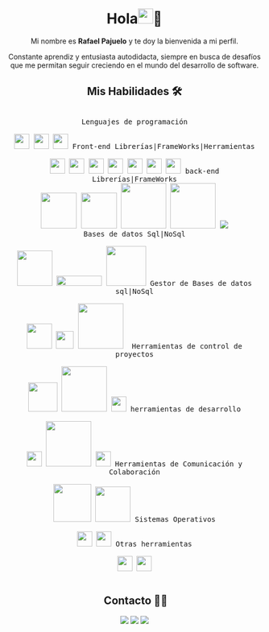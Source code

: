 <div align="center">

# Hola<img src = "https://raw.githubusercontent.com/MartinHeinz/MartinHeinz/master/wave.gif" width = 30px>🎉

Mi nombre es **Rafael Pajuelo** y te doy la bienvenida a mi perfil.

Constante aprendiz y entusiasta autodidacta, siempre en busca de desafíos que me permitan seguir creciendo en el mundo del desarrollo de software.

## **Mis Habilidades 🛠️**



 <p style="display: inline-block;" align="center">
  <kbd>
    <kbd>Lenguajes de programación</kbd>
    <br>
    <br>
    <img width="30px" src="https://cdn.jsdelivr.net/gh/devicons/devicon/icons/javascript/javascript-plain.svg" />
    <img width="30px" src="https://cdn.jsdelivr.net/gh/devicons/devicon/icons/typescript/typescript-original.svg" />
      <img width="30px" src="https://cdn.jsdelivr.net/gh/devicons/devicon/icons/java/java-original.svg" />
  </kbd>
  <kbd>
    <kbd>Front-end Librerías|FrameWorks|Herramientas</kbd>
    <br>
    <br>
    <img width="30px" src="https://cdn.jsdelivr.net/gh/devicons/devicon/icons/html5/html5-original.svg" /> 
    <img width="30px" src="https://cdn.jsdelivr.net/gh/devicons/devicon/icons/css3/css3-plain.svg" /> 
    <img width="30px" src="https://cdn.jsdelivr.net/gh/devicons/devicon/icons/angularjs/angularjs-plain.svg" /> 
    <img width="30px" src="https://cdn.jsdelivr.net/gh/devicons/devicon/icons/react/react-original.svg" />
    <img width="30px" src="https://cdn.jsdelivr.net/gh/devicons/devicon/icons/bootstrap/bootstrap-original.svg" />
    <img width="30px" src="https://cdn.jsdelivr.net/gh/devicons/devicon/icons/sass/sass-original.svg" /> 
    <img width="30px" src="https://cdn.jsdelivr.net/gh/devicons/devicon/icons/figma/figma-original.svg" /> 
  </kbd>
  <kbd>
    <kbd> back-end Librerías|FrameWorks</kbd>
    <br>
       <img width="71px" src="https://img.shields.io/badge/Node%20js-339933?style=for-the-badge&logo=nodedotjs&logoColor=white" /> 
     <img width="71px" src="https://img.shields.io/badge/ts--node-3178C6?style=for-the-badge&logo=ts-node&logoColor=white" /> 	
     <img width="90px" src="https://img.shields.io/badge/Spring_Boot-F2F4F9?style=for-the-badge&logo=spring-boot" /> 
     <img width="90px" src="https://img.shields.io/badge/Express%20js-000000?style=for-the-badge&logo=express&logoColor=white" /> 
      <img width="px" src="https://img.shields.io/badge/JWT-black?style=for-the-badge&logo=JSON%20web%20tokens" /> 
  </kbd>
  <br>
  <kbd>
    <kbd>Bases de datos Sql|NoSql</kbd>
    <br>
    <br>
    <img width="70px" src="https://img.shields.io/badge/MySQL-005C84?style=for-the-badge&logo=mysql&logoColor=white"/>
    <img width="90px" height="20px" src="https://img.shields.io/badge/Microsoft_SQL_Server-CC2927?style=for-the-badge&logo=microsoft-sql-server&logoColor=white" />
       <img width="79px" src="https://img.shields.io/badge/MongoDB-4EA94B?style=for-the-badge&logo=mongodb&logoColor=white" />
  </kbd>
  <kbd>
    <kbd>Gestor de Bases de datos sql|NoSql</kbd>
    <br>
    <br>
    <img width="50px" src="https://www.tailorit.nl/wp-content/uploads/2022/07/mysql-workbench.png" />
    <img width="35px" src="https://miro.medium.com/v2/resize:fit:402/1*KTDZHTVaVbvbyhIf2PmBAw.png" />
       <img width="90px" src="https://res.cloudinary.com/hevo/image/upload/f_auto,q_auto/v1685944514/hevo-learn-1/MongoDB-Compass-Image.png?_i=AA" />
         <img width="0px" src="https://ubunlog.com/wp-content/uploads/2020/10/mongodb-atlas.png" />
  </kbd>
  <kbd>
    <kbd>Herramientas de control de proyectos</kbd>
    <br>
    <br>
    <img width="58px" src="https://img.shields.io/badge/GIT-E44C30?style=for-the-badge&logo=git&logoColor=white" />
    <img width="90px" src="https://img.shields.io/badge/GitHub-100000?style=for-the-badge&logo=github&logoColor=white" />
    <img width="30px" src="https://cdn.jsdelivr.net/gh/devicons/devicon/icons/gitlab/gitlab-original-wordmark.svg" />
  </kbd>
  <kbd>
    <kbd>herramientas de desarrollo</kbd>
    <br>
    <br>
    <img width="30px" src="https://cdn.jsdelivr.net/gh/devicons/devicon/icons/vscode/vscode-original.svg" />
    <img width="90px" src="https://img.shields.io/badge/Postman-FF6C37?style=for-the-badge&logo=Postman&logoColor=white" />
    <img width="30px" src="https://upload.wikimedia.org/wikipedia/commons/thumb/9/9c/IntelliJ_IDEA_Icon.svg/1200px-IntelliJ_IDEA_Icon.svg.png">
  </kbd>
     <kbd>
    <kbd>Herramientas de Comunicación y Colaboración</kbd>
    <br>
    <br>
    <img width="75px" src="https://img.shields.io/badge/Slack-4A154B?style=for-the-badge&logo=slack&logoColor=white" />
    <img width=70px" src="https://img.shields.io/badge/Jira-0052CC?style=for-the-badge&logo=Jira&logoColor=white" />
  </kbd>
  <kbd>
    <kbd>Sistemas Operativos</kbd>
    <br>
    <br>
    <img width="30px" src="https://cdn.jsdelivr.net/gh/devicons/devicon/icons/linux/linux-original.svg" />
    <img width="30px" src="https://cdn.jsdelivr.net/gh/devicons/devicon/icons/windows8/windows8-original.svg" />
  </kbd>
    <kbd>
    <kbd>Otras herramientas</kbd>
    <br>
    <br>
    <img width="30px" src="https://img.freepik.com/iconos-gratis/sobresalir_318-566085.jpg?w=2000" />
    <img width="30px" src="https://upload.wikimedia.org/wikipedia/commons/thumb/8/8d/Microsoft_Word_2013-2019_logo.svg/2170px-Microsoft_Word_2013-2019_logo.svg.png" />
  </kbd>
</p>

## **&nbsp;Contacto 🤝🏻**

<p align="center">
<a href="https://rafaelpajuelo.me/"><img src="https://img.shields.io/badge/-rafaelpajuelo.me-3423A6?style=flat&logo=Google-Chrome&logoColor=white"/></a>
<a href="https://www.linkedin.com/in/rafaelpajuelo/"><img src="https://img.shields.io/badge/-Rafael%20Pajuelo-0077B5?style=flat&logo=Linkedin&logoColor=white"/></a>
<a href="mailto:rafaelpajuelot@gmail.com"><img src="https://img.shields.io/badge/-rafaelpajuelot@gmail.com-D14836?style=flat&logo=Gmail&logoColor=white"/></a>

</p>


